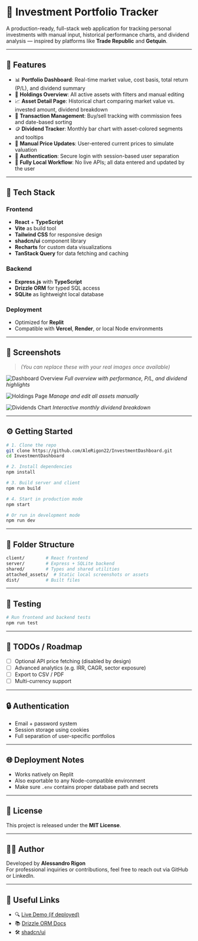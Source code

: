
# 💼 Investment Portfolio Tracker

A production-ready, full-stack web application for tracking personal investments with manual input, historical performance charts, and dividend analysis — inspired by platforms like **Trade Republic** and **Getquin**.

---

## 🚀 Features

- 📊 **Portfolio Dashboard**: Real-time market value, cost basis, total return (P/L), and dividend summary
- 🧾 **Holdings Overview**: All active assets with filters and manual editing
- 📈 **Asset Detail Page**: Historical chart comparing market value vs. invested amount, dividend breakdown
- 💸 **Transaction Management**: Buy/sell tracking with commission fees and date-based sorting
- 🪙 **Dividend Tracker**: Monthly bar chart with asset-colored segments and tooltips
- 💼 **Manual Price Updates**: User-entered current prices to simulate valuation
- 🔐 **Authentication**: Secure login with session-based user separation
- 🧠 **Fully Local Workflow**: No live APIs; all data entered and updated by the user

---

## 🧱 Tech Stack

### Frontend
- **React** + **TypeScript**
- **Vite** as build tool
- **Tailwind CSS** for responsive design
- **shadcn/ui** component library
- **Recharts** for custom data visualizations
- **TanStack Query** for data fetching and caching

### Backend
- **Express.js** with **TypeScript**
- **Drizzle ORM** for typed SQL access
- **SQLite** as lightweight local database

### Deployment
- Optimized for **Replit**
- Compatible with **Vercel**, **Render**, or local Node environments

---

## 📸 Screenshots

> *(You can replace these with your real images once available)*

![Dashboard Overview](./screenshots/dashboard.png)
*Full overview with performance, P/L, and dividend highlights*

![Holdings Page](./screenshots/holdings.png)
*Manage and edit all assets manually*

![Dividends Chart](./screenshots/dividends.png)
*Interactive monthly dividend breakdown*

---

## ⚙️ Getting Started

```bash
# 1. Clone the repo
git clone https://github.com/AleRigon22/InvestmentDashboard.git
cd InvestmentDashboard

# 2. Install dependencies
npm install

# 3. Build server and client
npm run build

# 4. Start in production mode
npm start

# Or run in development mode
npm run dev
```

---

## 📁 Folder Structure

```bash
client/        # React frontend
server/        # Express + SQLite backend
shared/        # Types and shared utilities
attached_assets/  # Static local screenshots or assets
dist/          # Built files
```

---

## 🧪 Testing

```bash
# Run frontend and backend tests
npm run test
```

---

## 📌 TODOs / Roadmap

- [ ] Optional API price fetching (disabled by design)
- [ ] Advanced analytics (e.g. IRR, CAGR, sector exposure)
- [ ] Export to CSV / PDF
- [ ] Multi-currency support

---

## 🔒 Authentication

- Email + password system
- Session storage using cookies
- Full separation of user-specific portfolios

---

## 🌐 Deployment Notes

- Works natively on Replit
- Also exportable to any Node-compatible environment
- Make sure `.env` contains proper database path and secrets

---

## 📄 License

This project is released under the **MIT License**.

---

## 👨‍💻 Author

Developed by **Alessandro Rigon**  
For professional inquiries or contributions, feel free to reach out via GitHub or LinkedIn.

---

## 🔗 Useful Links

- 🔍 [Live Demo (if deployed)](https://your-demo-link.com)
- 📚 [Drizzle ORM Docs](https://orm.drizzle.team/)
- 🛠 [shadcn/ui](https://ui.shadcn.com/)
